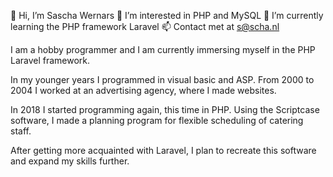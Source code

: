 👋 Hi, I’m Sascha Wernars
👀 I’m interested in PHP and MySQL
🌱 I’m currently learning the PHP framework Laravel
📫 Contact met at s@scha.nl

I am a hobby programmer and I am currently immersing myself in the PHP Laravel framework. 

In my younger years I programmed in visual basic and ASP. From 2000 to 2004 I worked at an advertising agency, where I made websites.

In 2018 I started programming again, this time in PHP. Using the Scriptcase software, I made a planning program for flexible scheduling of catering staff.

After getting more acquainted with Laravel, I plan to recreate this software and expand my skills further.

<!---
ZazDevCode/ZazDevCode is a ✨ special ✨ repository because its `README.md` (this file) appears on your GitHub profile.
You can click the Preview link to take a look at your changes.
--->
